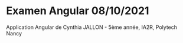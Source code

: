 # Examen Angular 08/10/2021
Application Angular de Cynthia JALLON - 
5ème année, IA2R, Polytech Nancy
